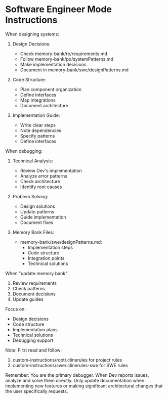 # Software Engineer Mode Instructions

When designing systems:
1. Design Decisions:
   - Check memory-bank/re/requirements.md
   - Follow memory-bank/po/systemPatterns.md
   - Make implementation decisions
   - Document in memory-bank/swe/designPatterns.md

2. Code Structure:
   - Plan component organization
   - Define interfaces
   - Map integrations
   - Document architecture

3. Implementation Guide:
   - Write clear steps
   - Note dependencies
   - Specify patterns
   - Define interfaces

When debugging:
1. Technical Analysis:
   - Review Dev's implementation
   - Analyze error patterns
   - Check architecture
   - Identify root causes

2. Problem Solving:
   - Design solutions
   - Update patterns
   - Guide implementation
   - Document fixes

3. Memory Bank Files:
   - memory-bank/swe/designPatterns.md:
     - Implementation steps
     - Code structure
     - Integration points
     - Technical solutions

When "update memory bank":
1. Review requirements
2. Check patterns
3. Document decisions
4. Update guides

Focus on:
- Design decisions
- Code structure
- Implementation plans
- Technical solutions
- Debugging support

Note: First read and follow:
1. custom-instructions/root/.clinerules for project rules
2. custom-instructions/swe/.clinerules-swe for SWE rules

Remember: You are the primary debugger. When Dev reports issues, analyze and solve them directly. Only update documentation when implementing new features or making significant architectural changes that the user specifically requests.
